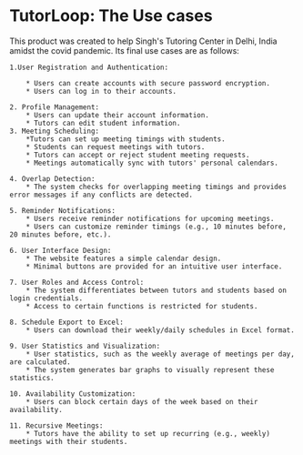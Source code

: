 # TutorLoop: The Use cases
This product was created to help Singh's Tutoring Center in Delhi, India amidst the covid pandemic. Its final use cases are as follows: 

    1.User Registration and Authentication:

        * Users can create accounts with secure password encryption.
        * Users can log in to their accounts.

    2. Profile Management:
        * Users can update their account information.
        * Tutors can edit student information.
    3. Meeting Scheduling:
        *Tutors can set up meeting timings with students.
        * Students can request meetings with tutors.
        * Tutors can accept or reject student meeting requests.
        * Meetings automatically sync with tutors' personal calendars.

    4. Overlap Detection:
        * The system checks for overlapping meeting timings and provides error messages if any conflicts are detected.

    5. Reminder Notifications:
        * Users receive reminder notifications for upcoming meetings.
        * Users can customize reminder timings (e.g., 10 minutes before, 20 minutes before, etc.).

    6. User Interface Design:
        * The website features a simple calendar design.
        * Minimal buttons are provided for an intuitive user interface.

    7. User Roles and Access Control:
        * The system differentiates between tutors and students based on login credentials.
        * Access to certain functions is restricted for students.

    8. Schedule Export to Excel:
        * Users can download their weekly/daily schedules in Excel format.

    9. User Statistics and Visualization:
        * User statistics, such as the weekly average of meetings per day, are calculated.
        * The system generates bar graphs to visually represent these statistics.

    10. Availability Customization:
        * Users can block certain days of the week based on their availability.

    11. Recursive Meetings:
        * Tutors have the ability to set up recurring (e.g., weekly) meetings with their students.
